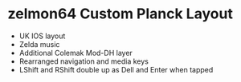 # zelmon64 Custom Planck Layout

* UK IOS layout
* Zelda music
* Additional Colemak Mod-DH layer
* Rearranged navigation and media keys
* LShift and RShift double up as Dell and Enter when tapped
